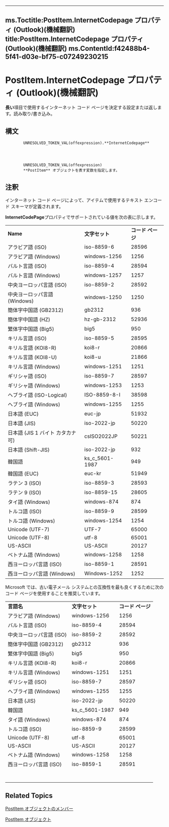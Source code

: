 

---
ms.Toctitle:PostItem.InternetCodepage プロパティ (Outlook)(機械翻訳)
title:PostItem.InternetCodepage プロパティ (Outlook)(機械翻訳)
ms.ContentId:f42488b4-5f41-d03e-bf75-c07249230215
---
# PostItem.InternetCodepage プロパティ (Outlook)(機械翻訳)




**長い**項目で使用するインターネット コード ページを決定する設定または返します。読み取り/書き込み。

## 構文

            UNRESOLVED_TOKEN_VAL(offexpression).**InternetCodepage**




            UNRESOLVED_TOKEN_VAL(offexpression)
            **PostItem** オブジェクトを表す変数を指定します。



## 注釈
インターネット コード ページによって、アイテムで使用するテキスト エンコード スキーマが定義されます。



**InternetCodePage**プロパティでサポートされている値を次の表に示します。

||||
|---|---|---|
|**Name**|**文字セット**|**コード ページ**|
|アラビア語 (ISO)|iso-8859-6|28596|
|アラビア語 (Windows)|windows-1256|1256|
|バルト言語 (ISO)|iso-8859-4|28594|
|バルト言語 (Windows)|windows-1257|1257|
|中央ヨーロッパ言語 (ISO)|iso-8859-2|28592|
|中央ヨーロッパ言語 (Windows)|windows-1250|1250|
|簡体字中国語 (GB2312)|gb2312|936|
|簡体字中国語 (HZ)|hz-gb-2312|52936|
|繁体字中国語 (Big5)|big5|950|
|キリル言語 (ISO)|iso-8859-5|28595|
|キリル言語 (KOI8-R)|koi8-r|20866|
|キリル言語 (KOI8-U)|koi8-u|21866|
|キリル言語 (Windows)|windows-1251|1251|
|ギリシャ語 (ISO)|iso-8859-7|28597|
|ギリシャ語 (Windows)|windows-1253|1253|
|ヘブライ語 (ISO-Logical)|ISO-8859-8-I|38598|
|ヘブライ語 (Windows)|windows-1255|1255|
|日本語 (EUC)|euc-jp|51932|
|日本語 (JIS)|iso-2022-jp|50220|
|日本語 (JIS 1 バイト カタカナ可)|csISO2022JP|50221|
|日本語 (Shift-JIS)|iso-2022-jp|932|
|韓国語|ks_c_5601-1987|949|
|韓国語 (EUC)|euc-kr|51949|
|ラテン 3 (ISO)|iso-8859-3|28593|
|ラテン 9 (ISO)|iso-8859-15|28605|
|タイ語 (Windows)|windows-874|874|
|トルコ語 (ISO)|iso-8859-9|28599|
|トルコ語 (Windows)|windows-1254|1254|
|Unicode (UTF-7)|UTF-7|65000|
|Unicode (UTF-8)|utf-8|65001|
|US-ASCII|US-ASCII|20127|
|ベトナム語 (Windows)|windows-1258|1258|
|西ヨーロッパ言語 (ISO)|iso-8859-1|28591|
|西ヨーロッパ言語 (Windows)|Windows-1252|1252|



Microsoft では、古い電子メール システムとの互換性を最も良くするために次のコード ページを使用することを推奨しています。

||||
|---|---|---|
|**言語名**|**文字セット**|**コード ページ**|
|アラビア語 (Windows)|windows-1256|1256|
|バルト言語 (ISO)|iso-8859-4|28594|
|中央ヨーロッパ言語 (ISO)|iso-8859-2|28592|
|簡体字中国語 (GB2312)|gb2312|936|
|繁体字中国語 (Big5)|big5|950|
|キリル言語 (KOI8-R)|koi8-r|20866|
|キリル言語 (Windows)|windows-1251|1251|
|ギリシャ語 (ISO)|iso-8859-7|28597|
|ヘブライ語 (Windows)|windows-1255|1255|
|日本語 (JIS)|iso-2022-jp|50220|
|韓国語|ks_c_5601-1987|949|
|タイ語 (Windows)|windows-874|874|
|トルコ語 (ISO)|iso-8859-9|28599|
|Unicode (UTF-8)|utf-8|65001|
|US-ASCII|US-ASCII|20127|
|ベトナム語 (Windows)|windows-1258|1258|
|西ヨーロッパ言語 (ISO)|iso-8859-1|28591|
||||
||||
||||
||||
||||
||||
||||



## Related Topics

[PostItem オブジェクトのメンバー](5b150db1-c96d-0721-ec36-d5b5ebc20fd8.md)

[PostItem オブジェクト](de44065d-4e93-315a-279f-7b92f09c0465.md)




